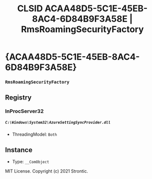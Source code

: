 ﻿---
title: "CLSID ACAA48D5-5C1E-45EB-8AC4-6D84B9F3A58E | RmsRoamingSecurityFactory"
excerpt: What is COM-Object CLSID ACAA48D5-5C1E-45EB-8AC4-6D84B9F3A58E?
---

# {ACAA48D5-5C1E-45EB-8AC4-6D84B9F3A58E}

### `RmsRoamingSecurityFactory`

## Registry


### InProcServer32

##### `C:\Windows\System32\AzureSettingSyncProvider.dll`
* ThreadingModel: `Both`

## Instance

* Type: `__ComObject`

MIT License. Copyright (c) 2021 Strontic.


